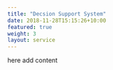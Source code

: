```yaml
---
title: "Decsion Support System"
date: 2018-11-28T15:15:26+10:00
featured: true
weight: 3
layout: service
---
```


here add content
